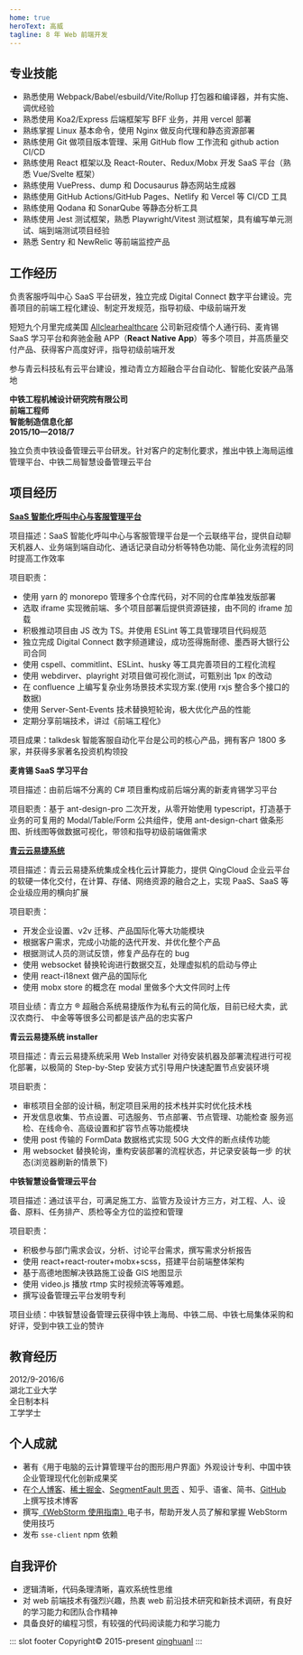 ```yaml
---
home: true
heroText: 高威
tagline: 8 年 Web 前端开发
---
```


## 专业技能

- 熟悉使用 Webpack/Babel/esbuild/Vite/Rollup 打包器和编译器，并有实施、调优经验
- 熟悉使用 Koa2/Express 后端框架写 BFF 业务，并用 vercel 部署
- 熟练掌握 Linux 基本命令，使用 Nginx 做反向代理和静态资源部署
- 熟练使用 Git 做项目版本管理、采用 GitHub flow 工作流和 github action CI/CD
- 熟练使用 React 框架以及 React-Router、Redux/Mobx 开发 SaaS 平台（熟悉 Vue/Svelte 框架）
- 熟练使用 VuePress、dump 和 Docusaurus 静态网站生成器
- 熟练使用 GitHub Actions/GitHub Pages、Netlify 和 Vercel 等 CI/CD 工具
- 熟练使用 Qodana 和 SonarQube 等静态分析工具
- 熟练使用 Jest 测试框架，熟悉 Playwright/Vitest 测试框架，具有编写单元测试、端到端测试项目经验
- 熟悉 Sentry 和 NewRelic 等前端监控产品

## 工作经历

<CompanyProfile
  name="Talkdesk"
  title="资深前端工程师"
  department="DCE 项目组"
  workTime="2021/8—至今"
/>

负责客服呼叫中心 SaaS 平台研发，独立完成 Digital Connect 数字平台建设。完善项目的前端工程化建设、制定开发规范，指导初级、中级前端开发

<CompanyProfile
  name="Thoughtworks"
  title="高级前端工程师"
  department="华北项目组"
  workTime="2020/11—2021/8"
/>

短短九个月里完成美国 [Allclearhealthcare](https://allclearhealthcare.com/) 公司新冠疫情个人通行码、麦肯锡 SaaS 学习平台和奔驰金融
APP（**React Native App**）等多个项目，并高质量交付产品、获得客户高度好评，指导初级前端开发

<CompanyProfile
name="青云科技武汉研发中心"
title="高级前端工程师"
department="前端研发部"
workTime="2018/7—2020/9"
/>

参与青云科技私有云平台建设，推动青立方超融合平台自动化、智能化安装产品落地

<div :style="{display: 'flex', justifyContent: 'space-between'}">
  <div><strong :style='{fontWeight:"700"}'>中铁工程机械设计研究院有限公司</strong></div>
  <div><strong :style='{fontWeight:"700"}'>前端工程师</strong></div>
  <div><strong :style='{fontWeight:"700"}'>智能制造信息化部</strong></div>
  <div><strong :style='{fontWeight:"700"}'>2015/10—2018/7</strong></div>
</div>

独立负责中铁设备管理云平台研发。针对客户的定制化要求，推出中铁上海局运维管理平台、中铁二局智慧设备管理云平台

## 项目经历

[**SaaS 智能化呼叫中心与客服管理平台**](https://www.talkdesk.com/cloud-contact-center/)

项目描述：SaaS 智能化呼叫中心与客服管理平台是一个云联络平台，提供自动聊天机器人、业务端到端自动化、通话记录自动分析等特色功能、简化业务流程的同时提高工作效率

项目职责：

- 使用 yarn 的 monorepo 管理多个仓库代码，对不同的仓库单独发版部署
- 选取 iframe 实现微前端、多个项目部署后提供资源链接，由不同的 iframe 加载
- 积极推动项目由 JS 改为 TS。并使用 ESLint 等工具管理项目代码规范
- 独立完成 Digital Connect 数字频道建设，成功签得施耐德、墨西哥大银行公司合同
- 使用 cspell、commitlint、ESLint、husky 等工具完善项目的工程化流程
- 使用 webdirver、playright 对项目做可视化测试，可甄别出 1px 的改动
- 在 confluence 上编写复杂业务场景技术实现方案.(使用 rxjs 整合多个接口的数据)
- 使用 Server-Sent-Events 技术替换短轮询，极大优化产品的性能
- 定期分享前端技术，讲过《前端工程化》

项目成果：talkdesk 智能客服自动化平台是公司的核心产品，拥有客户 1800 多家，并获得多家著名投资机构领投

**麦肯锡 SaaS 学习平台**

项目描述：由前后端不分离的 C# 项目重构成前后端分离的新麦肯锡学习平台

项目职责：基于 ant-design-pro 二次开发，从零开始使用 typescript，打造基于业务的可复用的 Modal/Table/Form 公共组件，使用
ant-design-chart 做条形图、折线图等做数据可视化，带领和指导初级前端做需求

**[青云云易捷系统](https://www.qingcloud.com/products/cloudexpress)**

项目描述：青云云易捷系统集成全栈化云计算能力，提供 QingCloud 企业云平台的软硬一体化交付，在计算、存储、网络资源的融合之上，实现
PaaS、SaaS 等企业级应用的横向扩展

项目职责：

- 开发企业设置、v2v 迁移、产品国际化等大功能模块
- 根据客户需求，完成小功能的迭代开发、并优化整个产品
- 根据测试人员的测试反馈，修复产品存在的 bug
- 使用 websocket 替换轮询进行数据交互，处理虚拟机的启动与停止
- 使用 react-i18next 做产品的国际化
- 使用 mobx store 的概念在 modal 里做多个大文件同时上传

项目业绩：青立方 ® 超融合系统易捷版作为私有云的简化版，目前已经大卖，武汉农商行、 中金等等很多公司都是该产品的忠实客户

**青云云易捷系统 installer**

项目描述：青云云易捷系统采用 Web Installer 对待安装机器及部署流程进行可视 化部署，以极简的 Step-by-Step
安装方式引导用户快速配置节点安装环境

项目职责：

- 审核项目全部的设计稿，制定项目采用的技术栈并实时优化技术栈
- 开发信息收集、节点设置、可选服务、节点部署、节点管理、功能检查 服务巡检、在线命令、高级设置和扩容节点等功能模块
- 使用 post 传输的 FormData 数据格式实现 50G 大文件的断点续传功能
- 用 websocket 替换轮询，重构安装部署的流程状态，并记录安装每一步 的状态(浏览器刷新的情景下)

**中铁智慧设备管理云平台**

项目描述：通过该平台，可满足施工方、监管方及设计方三方，对工程、人、设备、原料、任务排产、质检等全方位的监控和管理

项目职责：

- 积极参与部门需求会议，分析、讨论平台需求，撰写需求分析报告
- 使用 react+react-router+mobx+scss，搭建平台前端整体架构
- 基于高德地图解决铁路施工设备 GIS 地图显示
- 使用 video.js 播放 rtmp 实时视频流等等难题。
- 撰写设备管理云平台发明专利

项目业绩：中铁智慧设备管理云获得中铁上海局、中铁二局、中铁七局集体采购和好评，受到中铁工业的赞许

## 教育经历

<div :style="{display: 'flex', justifyContent: 'space-between'}">
  <div>2012/9-2016/6</div>
  <div>湖北工业大学</div>
  <div>全日制本科</div>
  <div>工学学士</div>
</div>

## 个人成就

- 著有《用于电脑的云计算管理平台的图形用户界面》外观设计专利、中国中铁企业管理现代化创新成果奖
- 在[个人博客](https://qinghuani.fun/)、[稀土掘金](https://juejin.cn/user/4212984286819384/posts)、[SegmentFault 思否](https://segmentfault.com/u/demo_5bf76b5f152ef/articles)
  、知乎、语雀、简书、[GitHub](https://github.com/qinghuanI/qinghuanI.github.io/issues) 上撰写技术博客
- 撰写[《WebStorm 使用指南》](https://www.qinghuani.fun/webstorm-guide/)电子书，帮助开发人员了解和掌握 WebStorm 使用技巧
- 发布 `sse-client` npm 依赖

## 自我评价

- 逻辑清晰，代码条理清晰，喜欢系统性思维
- 对 web 前端技术有强烈兴趣，热衷 web 前沿技术研究和新技术调研，有良好的学习能力和团队合作精神
- 具备良好的编程习惯，有较强的代码阅读能力和学习能力

::: slot footer
Copyright© 2015-present [qinghuanI](https://github.com/qinghuanI)
:::
